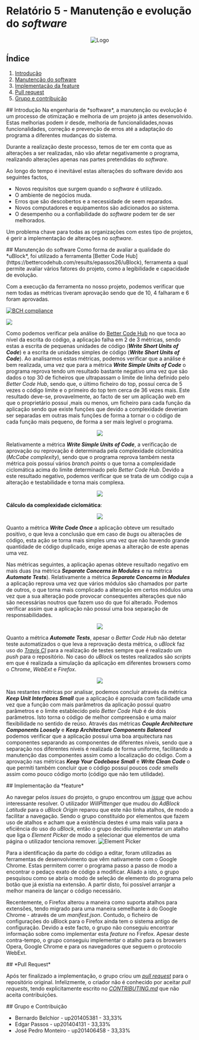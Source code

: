 # Relatório 5 - Manutenção e evolução do *software*

<p align="center">
<img src="../doc/img/icon38@2x.png" alt="Logo" aligne="center">
</p>

## Índice
1. [Introdução](#introducao)
1. [Manutenção do software](#manutencao)
1. [Implementação da feature](#implementacao)
1. [Pull request](#pull)
1. [Grupo e contribuição](#grupo_contribuicao)

<a name="introducao"/>
## Introdução
Na engenharia de *software*, a manutenção ou evolução é um processo de otimização e melhoria de um projeto já antes desenvolvido. Estas melhorias podem ir desde, melhoria de funcionalidades,novas funcionalidades, correção e prevenção de erros até a adaptação do programa a diferentes mudanças do sistema.

Durante a realização deste processo, temos de ter em conta que as alterações a ser realizadas, não vão afetar negativamente o programa, realizando alterações apenas nas partes pretendidas do *software*.

Ao longo do tempo é inevitável estas alterações do software devido aos seguintes factos,
* Novos requisitos que surgem quando o *software* é utilizado.
* O ambiente de negócios muda.
* Erros que são descobertos e a necessidade de seem reparados.
* Novos computadores e equipamentos são adicionados ao sistema.
* O desempenho ou a confiabilidade do *software* podem ter de ser melhorados.

Um problema chave para todas as organizações com estes tipo de projetos, é gerir a implementação de alterações no *software*.

<a name="manutencao"/>
## Manutenção do software
Como forma de avaliar a qualidade do *uBlock*, foi utilizado a ferramenta [Better Code Hub](https://bettercodehub.com/results/epassos26/uBlock), ferramenta a qual permite avaliar vários fatores do projeto, como a legibilidade e capacidade de evolução.

Com a execução da ferramenta no nosso projeto, podemos verificar que nem todas as métricas tiveram aprovação sendo que de 10, 4 falharam e 6 foram aprovadas.

[![BCH compliance](https://bettercodehub.com/edge/badge/epassos26/uBlock)](https://bettercodehub.com)

<img src="images/better_code_hub_general.png"/>

Como podemos verificar pela análise do [Better Code Hub](https://bettercodehub.com/results/epassos26/uBlock) no que toca ao nível da escrita do código, a aplicação falha em 2 de 3 métricas, sendo estas a escrita de pequenas unidades de código (***Write Short Units of Code***) e a escrita de unidades simples de código (***Write Short Units of Code***). Ao analisarmos estas métricas, podemos verificar que a análise é bem realizada, uma vez que para a métrica ***Write Simple Units of Code*** o programa reprova tendo um resultado bastante negativo uma vez que são dados o top 30 de ficheiros que ultrapassam o limite de linha definido pelo *Better Code Hub*, sendo que, o último ficheiro do top, possuí cerca de 5 vezes o código limite e o primeiro do top tem cerca de 36 vezes mais. Este resultado deve-se, provavelmente, ao facto de ser um aplicação *web* em que o proprietário possuí ,mais ou menos, um ficheiro para cada função da aplicação sendo que existe funções que devido a complexidade deveriam ser separadas em outras mais funções de forma a tornar o o código de cada função mais pequeno, de forma a ser mais legível o programa.

<p align="center">
<img src="images/write_short_units.png"/>
</p>

Relativamente a métrica ***Write Simple Units of Code***, a verificação de aprovação ou reprovação é determinada pela complexidade ciclomática (*McCabe complexity*), sendo que o programa reprova também nesta métrica pois possuí vários *branch points* o que torna a complexidade ciclomática acima do limite determinado pelo *Better Code Hub*. Devido a este resultado negativo, podemos verificar que se trata de um código cuja a alteração e testabilidade e torna mais complexa.

<p align="center">
<img src="images/write_simple_units.png"/>
</p>

**Cálculo da complexidade ciclomática**:

<p align="center">
<img src="images/McCabe_complexity.png"/>
</p>

Quanto a métrica ***Write Code Once*** a aplicação obteve um resultado positívo, o que leva a conclusão que em caso de *bugs* ou alterações de código, esta ação se torna mais simples uma vez que não havendo grande quantidade de código duplicado, exige apenas a alteração de este apenas uma vez.

Nas métricas seguintes, a aplicação apenas obteve resultado negativo em mais duas (na métrica ***Separate Concerns in Modules*** e na métrica ***Automate Tests***). Relativamente a métrica ***Separate Concerns in Modules*** a aplicação reprova uma vez que vários módulos são chamados por parte de outros,
o que torna mais complicado a alteração em certos módulos uma vez que a sua alteração pode provocar consequentes alterações que não são necessárias noutros que fazem uso do que foi alterado. Podemos verificar assim que a aplicação não possuí uma boa separação de responsabilidades.

<p align="center">
<img src="images/separate_concerns.png"/>
</p>

Quanto a métrica ***Automate Tests***, apesar o *Better Code Hub* não detetar teste automatizados o que leva a reprovação desta métrica, o *uBlock* faz uso do [*Travis CI*](https://travis-ci.org/) para a realização de testes sempre que é realizado um *push* para o repositório. No caso do *uBlock* os testes realizados são *scripts* em que é realizada a simulação da aplicação em diferentes browsers como o *Chrome*, *WebExt* e *Firefox*.

<p align="center">
<img src="images/automatetests.png"/>
</p>

Nas restantes métricas por analisar, podemos concluir através da métrica ***Keep Unit Interfaces Small*** que a aplicação é aprovada com facilidade uma vez que a função com mais parâmetros da aplicação possuí quatro parâmetros e o limite establecido pelo *Better Code Hub* é de dois parâmetros. Isto torna o código de melhor compreensão e uma maior flexibilidade no sentido de reúso. Através das métricas ***Couple Architecture Components Loosely*** e ***Keep Architecture Components Balanced*** podemos verificar que a aplicação possuí uma boa arquitectura nas componentes separando as componentes de diferentes níveis, sendo que a separação nos diferentes níveis é realizada de forma uniforme, facilitando a manutenção das componentes assim como a localização do código. Com a aprovação nas métricas ***Keep Your Codebase Small*** e ***Write Clean Code*** o que permiti também concluir que o código possuí poucos *code smells* assim como pouco código morto (código que não tem utilidade).

<a name="implementacao"/>
## Implementação da *feature*

Ao navegar pelos *issues* do projeto, o grupo encontrou um [*issue*](https://github.com/gorhill/uBlock/issues/2224) que achou interessante resolver.
O utilizador *WillPittenger* que mudou do *AdBlock Latitude* para o *uBlock Origin* reparou que este não tinha atalhos, de modo a facilitar a navegação. Sendo o grupo constituído por elementos que fazem uso de atalhos e acham que a existência destes é uma mais valia para a eficiência do uso do *uBlock*, então o grupo decidiu implementar um atalho que liga o *Element Picker* de modo a selecionar que elementos de uma página o utilizador tenciona remover.
![*Element Picker*](images/element-picker.png)

Para a identificação da parte do código a editar, foram utilizadas as ferramentas de desenvolvimento que vêm nativamente com o Google Chrome. Estas permitem correr o programa passo a passo de modo a encontrar o pedaço exato de código a modificar. Aliado a isto, o grupo pesquisou como se abria o modo de seleção de elemento do programa pelo botão que já existia na extensão. A partir disto, foi possível arranjar a melhor maneira de lançar o código necessário.

Recentemente, o Firefox alterou a maneira como suporta atalhos para extensões, tendo migrado para uma maneira semelhante à do Google Chrome - através de um *manifest.json*.
Contudo, o ficheiro de configurações do uBlock para o Firefox ainda tem o sistema antigo de configuração. Devido a este facto, o grupo não conseguiu encontrar informação sobre como implementar esta *feature* no Firefox.
Apesar deste contra-tempo, o grupo conseguiu implementar o atalho para os browsers Opera, Google Chrome e para os navegadores que seguem o protocolo WebExt.

<a name="pull"/>
## *Pull Request*

Após ter finalizado a implementação, o grupo criou um [*pull request*](https://github.com/gorhill/uBlock/pull/2251) para o repositório original.
Infelizmente, o criador não é conhecido por aceitar *pull requests*, tendo explicitamente escrito no [*CONTRIBUTING.md*](https://github.com/gorhill/uBlock/blob/master/CONTRIBUTING.md) que não aceita contribuições.

<a name="grupo_contribuicao"/>
## Grupo e Contribuição

* Bernardo Belchior - up201405381 - 33,33%
* Edgar Passos - up201404131 - 33,33%
* José Pedro Monteiro - up201406458 - 33,33%
